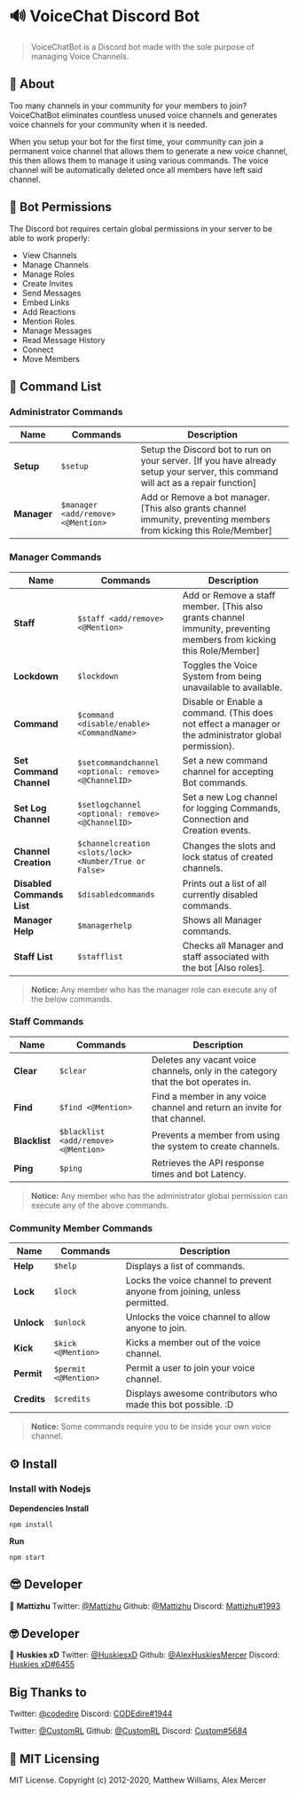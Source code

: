 # 🔊 VoiceChat Discord Bot

> VoiceChatBot is a Discord bot made with the sole purpose of managing Voice Channels.

## 📃 About
Too many channels in your community for your members to join? VoiceChatBot eliminates countless unused voice channels and generates voice channels for your community when it is needed.

When you setup your bot for the first time, your community can join a permanent voice channel that allows them to generate a new voice channel, this then allows them to manage it using various commands. The voice channel will be automatically deleted once all members have left said channel.

## 🔐 Bot Permissions
The Discord bot requires certain global permissions in your server to be able to work properly:

- View Channels
- Manage Channels
- Manage Roles
- Create Invites
- Send Messages
- Embed Links
- Add Reactions
- Mention Roles
- Manage Messages
- Read Message History
- Connect
- Move Members

## 📡 Command List

### Administrator Commands
| Name | Commands | Description |
| ---- | -------- | ----------- |
| **Setup** | `$setup` | Setup the Discord bot to run on your server. [If you have already setup your server, this command will act as a repair function] |
| **Manager** | `$manager <add/remove> <@Mention>` | Add or Remove a bot manager. [This also grants channel immunity, preventing members from kicking this Role/Member] |

### Manager Commands
| Name | Commands | Description |
| ---- | -------- | ----------- |
| **Staff** | `$staff <add/remove> <@Mention>` | Add or Remove a staff member. [This also grants channel immunity, preventing members from kicking this Role/Member] |
| **Lockdown** | `$lockdown` | Toggles the Voice System from being unavailable to available. |
| **Command** | `$command <disable/enable> <CommandName>` | Disable or Enable a command. (This does not effect a manager or the administrator global permission). |
| **Set Command Channel** | `$setcommandchannel <optional: remove> <@ChannelID>` | Set a new command channel for accepting Bot commands. |
| **Set Log Channel** | `$setlogchannel <optional: remove> <@ChannelID>` | Set a new Log channel for logging Commands, Connection and Creation events. |
| **Channel Creation** | `$channelcreation <slots/lock> <Number/True or False>` | Changes the slots and lock status of created channels. |
| **Disabled Commands List** | `$disabledcommands` | Prints out a list of all currently disabled commands. |
| **Manager Help** | `$managerhelp` | Shows all Manager commands. |
| **Staff List** | `$stafflist` | Checks all Manager and staff associated with the bot \[Also roles\]. |

> **Notice:** Any member who has the manager role can execute any of the below commands.

### Staff Commands
| Name | Commands | Description |
| ---- | -------- | ----------- |
| **Clear** | `$clear` | Deletes any vacant voice channels, only in the category that the bot operates in. |
| **Find** | `$find <@Mention>` | Find a member in any voice channel and return an invite for that channel. |
| **Blacklist** | `$blacklist <add/remove> <@Mention>` | Prevents a member from using the system to create channels. |
| **Ping** | `$ping` | Retrieves the API response times and bot Latency. |

> **Notice:** Any member who has the administrator global permission can execute any of the above commands.

### Community Member Commands
| Name | Commands  | Description |
| ---- | --------- | ----------- |
| **Help** | `$help`   | Displays a list of commands. |
| **Lock** | `$lock`   | Locks the voice channel to prevent anyone from joining, unless permitted. |
| **Unlock** | `$unlock` | Unlocks the voice channel to allow anyone to join. |
| **Kick** | `$kick <@Mention>` | Kicks a member out of the voice channel. |
| **Permit** | `$permit <@Mention>` | Permit a user to join your voice channel. |
| **Credits** | `$credits` | Displays awesome contributors who made this bot possible. :D |

> **Notice:** Some commands require you to be inside your own voice channel.

## ⚙️ Install
### Install with Nodejs

**Dependencies Install**

	npm install

**Run**

	npm start

## 😎 Developer
👤 **Mattizhu**
Twitter: [@Mattizhu](https://twitter.com/Mattizhu)
Github: [@Mattizhu](https://github.com/Mattizhu)
Discord: [Mattizhu#1993](https://discord.com/users/209966957385089024)

## 🤓 Developer
👤 **Huskies xD**
Twitter: [@HuskiesxD](https://twitter.com/HuskiesxD)
Github: [@AlexHuskiesMercer](https://github.com/AlexHuskiesMercer)
Discord: [Huskies xD#6455](https://discord.com/users/213310816231882752)

## **Big Thanks to**
Twitter: [@codedire](https://twitter.com/codedire)
Discord: [CODEdire#1944](https://discord.com/users/260539589523931138)

Twitter: [@CustomRL](https://twitter.com/CustomRL)
Github: [@CustomRL](https://github.com/CustomRL)
Discord: [Custom#5684](https://discord.com/users/282560443262959617)

## 📑 MIT Licensing
MIT License. Copyright (c) 2012-2020, Matthew Williams, Alex Mercer
